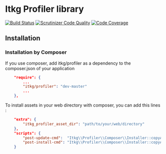 Itkg Profiler library
==================

[![Build Status](https://travis-ci.org/itkg/profiler.svg?branch=master)](https://travis-ci.org/itkg/profiler)
[![Scrutinizer Code Quality](https://scrutinizer-ci.com/g/itkg/profiler/badges/quality-score.png?b=master)](https://scrutinizer-ci.com/g/itkg/profiler/?branch=master)
[![Code Coverage](https://scrutinizer-ci.com/g/itkg/profiler/badges/coverage.png?b=master)](https://scrutinizer-ci.com/g/itkg/profiler/?branch=master)

## Installation

### Installation by Composer

If you use composer, add itkg/profiler as a dependency to the composer.json of your application

```json
    "require": {
        ...
        "itkg/profiler": "dev-master"
        ...
    },

```

To install assets in your web directory with composer, you can add this lines :

```json
    "extra": {
        "itkg_profiler_asset_dir": "path/to/your/web/directory"
    },
    "scripts": {
        "post-update-cmd":  "Itkg\\Profiler\\Composer\\Installer::copyAssets",
        "post-install-cmd": "Itkg\\Profiler\\Composer\\Installer::copyAssets"
    }
```
